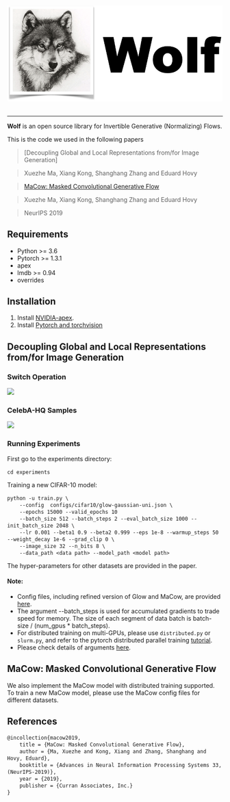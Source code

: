 <div align="center">
   <img src="./docs/images/wolf.png" width="600"><br><br>
</div>

-----------------------------------------------

**Wolf** is an open source library for Invertible Generative (Normalizing) Flows.

This is the code we used in the following papers

>[Decoupling Global and Local Representations from/for Image Generation]

>Xuezhe Ma, Xiang Kong, Shanghang Zhang and Eduard Hovy

>[MaCow: Masked Convolutional Generative Flow](https://arxiv.org/abs/1902.04208)

>Xuezhe Ma, Xiang Kong, Shanghang Zhang and Eduard Hovy

>NeurIPS 2019

## Requirements
* Python >= 3.6
* Pytorch >= 1.3.1
* apex
* lmdb >= 0.94
* overrides 


## Installation
1. Install [NVIDIA-apex](https://github.com/NVIDIA/apex).
2. Install [Pytorch and torchvision](https://pytorch.org/get-started/locally/)

## Decoupling Global and Local Representations from/for Image Generation

### Switch Operation
<img src="./docs/images/switch.png" width="600"/>

### CelebA-HQ Samples
<img src="./docs/images/celeba_main.png" width="600"/>

### Running Experiments
First go to the experiments directory:
```base
cd experiments
```
Training a new CIFAR-10 model:
```base
python -u train.py \
    --config  configs/cifar10/glow-gaussian-uni.json \
    --epochs 15000 --valid_epochs 10
    --batch_size 512 --batch_steps 2 --eval_batch_size 1000 --init_batch_size 2048 \
    --lr 0.001 --beta1 0.9 --beta2 0.999 --eps 1e-8 --warmup_steps 50 --weight_decay 1e-6 --grad_clip 0 \
    --image_size 32 --n_bits 8 \
    --data_path <data path> --model_path <model path>
```
The hyper-parameters for other datasets are provided in the paper.
#### Note:
 - Config files, including refined version of Glow and MaCow, are provided [here](https://github.com/XuezheMax/wolf/tree/master/experiments/configs).
 - The argument --batch_steps is used for accumulated gradients to trade speed for memory. The size of each segment of data batch is batch-size / (num_gpus * batch_steps).
 - For distributed training on multi-GPUs, please use ```distributed.py``` or ```slurm.py```, and 
refer to the pytorch distributed parallel training [tutorial](https://pytorch.org/tutorials/intermediate/dist_tuto.html).
 - Please check details of arguments [here](https://github.com/XuezheMax/wolf/blob/master/experiments/options.py).
 
## MaCow: Masked Convolutional Generative Flow
We also implement the MaCow model with distributed training supported. To train a new MaCow model, please use the MaCow config files for different datasets.

## References
```
@incollection{macow2019,
    title = {MaCow: Masked Convolutional Generative Flow},
    author = {Ma, Xuezhe and Kong, Xiang and Zhang, Shanghang and Hovy, Eduard},
    booktitle = {Advances in Neural Information Processing Systems 33, (NeurIPS-2019)},
    year = {2019},
    publisher = {Curran Associates, Inc.}
}
```
